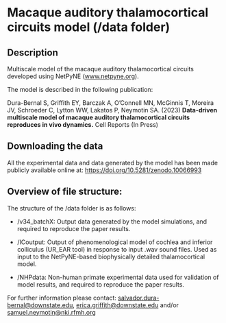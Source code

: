 # Macaque auditory thalamocortical circuits model (/data folder)
## Description
Multiscale model of the macaque auditory thalamocortical circuits developed using NetPyNE (www.netpyne.org).

The model is described in the following publication:

Dura-Bernal S, Griffith EY, Barczak A, O’Connell MN, McGinnis T, Moreira JV, Schroeder C, Lytton WW, Lakatos P, Neymotin SA. (2023) **Data-driven multiscale model of macaque auditory thalamocortical circuits reproduces in vivo dynamics.** Cell Reports (In Press)


## Downloading the data
All the experimental data and data generated by the model has been made publicly available online at: https://doi.org/10.5281/zenodo.10066993

## Overview of file structure:

The structure of the /data folder is as follows:

* /v34_batchX: Output data generated by the model simulations, and required to reproduce the paper results.

* /ICoutput: Output of phenomenological model of cochlea and inferior colliculus (UR_EAR tool) in response to input .wav sound files. Used as input to the NetPyNE-based biophysically detailed thalamocortical model.

* /NHPdata: Non-human primate experimental data used for validation of model results, and required to reproduce the paper results.



For further information please contact: salvador.dura-bernal@downstate.edu, erica.griffith@downstate.edu and/or samuel.neymotin@nki.rfmh.org

